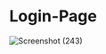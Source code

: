 # Login-Page

![Screenshot (243)](https://user-images.githubusercontent.com/90441055/197417855-bc383261-eecd-4b62-89b0-11cb95ef91dd.png)
